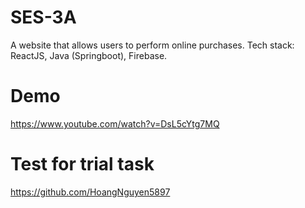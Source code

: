 # SES-3A
A website that allows users to perform online purchases. Tech stack: ReactJS, Java (Springboot), Firebase.

# Demo

https://www.youtube.com/watch?v=DsL5cYtg7MQ

# Test for trial task
https://github.com/HoangNguyen5897
